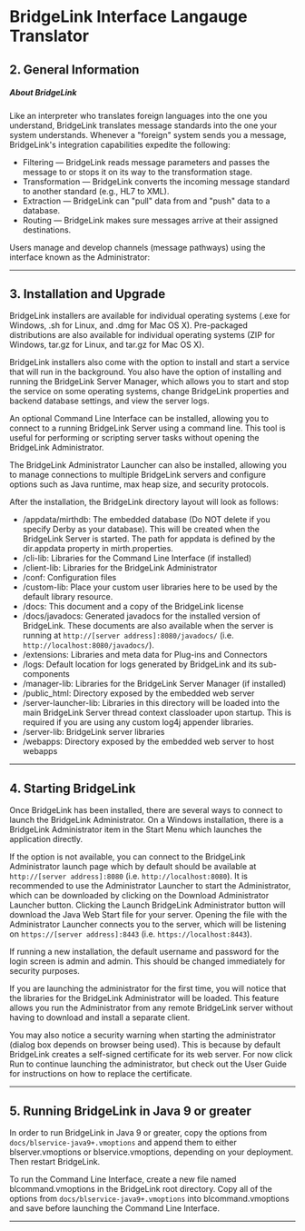 # BridgeLink Interface Langauge Translator


## 2. General Information
##### About BridgeLink
Like an interpreter who translates foreign languages into the one you understand, BridgeLink translates message standards into the one your system understands. Whenever a &quot;foreign&quot; system sends you a message, BridgeLink&apos;s integration capabilities expedite the following:
- Filtering &mdash; BridgeLink reads message parameters and passes the message to or stops it on its way to the transformation stage.
- Transformation &mdash; BridgeLink converts the incoming message standard to another standard (e.g., HL7 to XML).
- Extraction &mdash; BridgeLink can &quot;pull&quot; data from and &quot;push&quot; data to a database.
- Routing &mdash; BridgeLink makes sure messages arrive at their assigned destinations.

Users manage and develop channels (message pathways) using the interface known as the Administrator:


------------

<a name="installation-and-upgrade"></a>
## 3. Installation and Upgrade
BridgeLink installers are available for individual operating systems (.exe for Windows, .sh for Linux, and .dmg for Mac OS X). Pre-packaged distributions are also available for individual operating systems (ZIP for Windows, tar.gz for Linux, and tar.gz for Mac OS X). 

BridgeLink installers also come with the option to install and start a service that will run in the background. You also have the option of installing and running the BridgeLink Server Manager, which allows you to start and stop the service on some operating systems, change BridgeLink properties and backend database settings, and view the server logs.

An optional Command Line Interface can be installed, allowing you to connect to a running BridgeLink Server using a command line. This tool is useful for performing or scripting server tasks without opening the BridgeLink Administrator.

The BridgeLink Administrator Launcher can also be installed, allowing you to manage connections to multiple BridgeLink servers and configure options such as Java runtime, max heap size, and security protocols.

After the installation, the BridgeLink directory layout will look as follows:

- /appdata/mirthdb: The embedded database (Do NOT delete if you specify Derby as your database). This will be created when the BridgeLink Server is started. The path for appdata is defined by the dir.appdata property in mirth.properties.
- /cli-lib: Libraries for the Command Line Interface (if installed)
- /client-lib: Libraries for the BridgeLink Administrator
- /conf: Configuration files
- /custom-lib: Place your custom user libraries here to be used by the default library resource.
- /docs: This document and a copy of the BridgeLink license
- /docs/javadocs: Generated javadocs for the installed version of BridgeLink. These documents are also available when the server is running at `http://[server address]:8080/javadocs/` (i.e. `http://localhost:8080/javadocs/`).
- /extensions: Libraries and meta data for Plug-ins and Connectors
- /logs: Default location for logs generated by BridgeLink and its sub-components
- /manager-lib: Libraries for the BridgeLink Server Manager (if installed)
- /public_html: Directory exposed by the embedded web server
- /server-launcher-lib: Libraries in this directory will be loaded into the main BridgeLink Server thread context classloader upon startup. This is required if you are using any custom log4j appender libraries.
- /server-lib: BridgeLink server libraries
- /webapps: Directory exposed by the embedded web server to host webapps

------------

<a name="starting-bridgeLink"></a>
## 4. Starting BridgeLink
Once BridgeLink has been installed, there are several ways to connect to launch the BridgeLink Administrator. On a Windows installation, there is a BridgeLink Administrator item in the Start Menu which launches the application directly.

If the option is not available, you can connect to the BridgeLink Administrator launch page which by default should be available at `http://[server address]:8080` (i.e. `http://localhost:8080`). It is recommended to use the Administrator Launcher to start the Administrator, which can be downloaded by clicking on the Download Administrator Launcher button. Clicking the Launch BridgeLink Administrator button will download the Java Web Start file for your server. Opening the file with the Administrator Launcher connects you to the server, which will be listening on `https://[server address]:8443` (i.e. `https://localhost:8443`). 

If running a new installation, the default username and password for the login screen is admin and admin. This should be changed immediately for security purposes.

If you are launching the administrator for the first time, you will notice that the libraries for the BridgeLink Administrator will be loaded. This feature allows you run the Administrator from any remote BridgeLink server without having to download and install a separate client.

You may also notice a security warning when starting the administrator (dialog box depends on browser being used). This is because by default BridgeLink creates a self-signed certificate for its web server. For now click Run to continue launching the administrator, but check out the User Guide for instructions on how to replace the certificate.

------------

<a name="java9"></a>
## 5. Running BridgeLink in Java 9 or greater
In order to run BridgeLink in Java 9 or greater, copy the options from `docs/blservice-java9+.vmoptions` and append them to either blserver.vmoptions or blservice.vmoptions, depending on your deployment. Then restart BridgeLink.

To run the Command Line Interface, create a new file named blcommand.vmoptions in the BridgeLink root directory. Copy all of the options from `docs/blservice-java9+.vmoptions` into blcommand.vmoptions and save before launching the Command Line Interface.

------------

